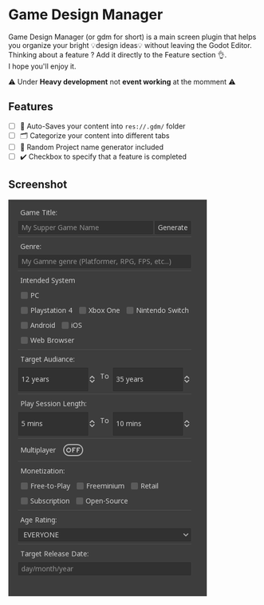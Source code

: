 # Game Design Manager

Game Design Manager (or gdm for short) is a main screen plugin that helps you organize your bright 💡design ideas💡 without leaving the Godot Editor.  
Thinking about a feature ? Add it directly to the Feature section 👌.  
I hope you'll enjoy it.

⚠️ Under **Heavy development** not __event working__ at the momment ⚠️

## Features

- [ ] 💾 Auto-Saves your content into `res://.gdm/` folder
- [ ] 🗂 Categorize your content into different tabs
- [ ] 💭 Random Project name generator included
- [ ] ✔️ Checkbox to specify that a feature is completed

## Screenshot

![overview](./misc/screenshot.png)